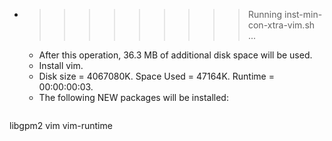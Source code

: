 * >>>>>>>>> Running inst-min-con-xtra-vim.sh ...
  * After this operation, 36.3 MB of additional disk space will be used.
  * Install vim.
  * Disk size = 4067080K. Space Used = 47164K. Runtime = 00:00:00:03.
  * The following NEW packages will be installed:
  ```bash
libgpm2 vim vim-runtime
  ```
